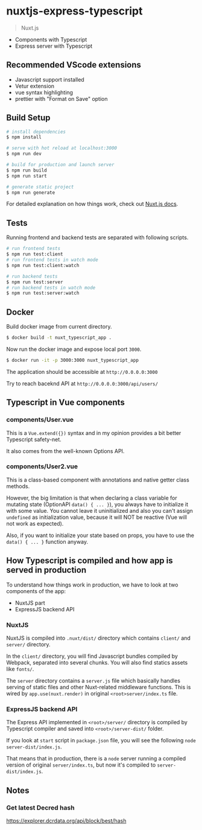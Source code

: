 # nuxtjs-express-typescript

> Nuxt.js

- Components with Typescript
- Express server with Typescript

## Recommended VScode extensions

- Javascript support installed
- Vetur extension
- vue syntax highlighting
- prettier with "Format on Save" option

## Build Setup

```bash
# install dependencies
$ npm install

# serve with hot reload at localhost:3000
$ npm run dev

# build for production and launch server
$ npm run build
$ npm run start

# generate static project
$ npm run generate
```

For detailed explanation on how things work, check out [Nuxt.js docs](https://nuxtjs.org).

## Tests

Running frontend and backend tests are separated with following scripts.

```bash
# run frontend tests
$ npm run test:client
# run frontend tests in watch mode
$ npm run test:client:watch

# run backend tests
$ npm run test:server
# run backend tests in watch mode
$ npm run test:server:watch
```

## Docker

Build docker image from current directory.

```bash
$ docker build -t nuxt_typescript_app .
```

Now run the docker image and expose local port `3000`.

```bash
$ docker run -it -p 3000:3000 nuxt_typescript_app
```

The application should be accessible at `http://0.0.0.0:3000`

Try to reach baceknd API at `http://0.0.0.0:3000/api/users/`

## Typescript in Vue components

### components/User.vue

This is a `Vue.extend({})` syntax and in my opinion provides a bit better Typescript safety-net.

It also comes from the well-known Options API.

### components/User2.vue

This is a class-based component with annotations and native getter class methods.

However, the big limitation is that when declaring a class variable for mutating state (OptionAPI `data() { ... }`), you always have to initialize it with some value. You cannot leave it uninitialized and also you can't assign `undefined` as initialization value, because it will NOT be reactive (Vue will not work as expected).

Also, if you want to initialize your state based on props, you have to use the `data() { ... }` function anyway.

## How Typescript is compiled and how app is served in production

To understand how things work in production, we have to look at two components of the app:

- NuxtJS part
- ExpressJS backend API

### NuxtJS

NuxtJS is compiled into `.nuxt/dist/` directory which contains `client/` and `server/` directory.

In the `client/` directory, you will find Javascript bundles compiled by Webpack, separated into several chunks. You will also find statics assets like `fonts/`.

The `server` directory contains a `server.js` file which basically handles serving of static files and other Nuxt-related middleware functions. This is wired by `app.use(nuxt.render)` in original `<root>server/index.ts` file.

### ExpressJS backend API

The Express API implemented in `<root>/server/` directory is compiled by Typescript compiler and saved into `<root>/server-dist/` folder.

If you look at `start` script in `package.json` file, you will see the following `node server-dist/index.js`.

That means that in production, there is a `node` server running a compiled version of original `server/index.ts`, but now it's compiled to `server-dist/index.js`.

## Notes

### Get latest Decred hash

https://explorer.dcrdata.org/api/block/best/hash
